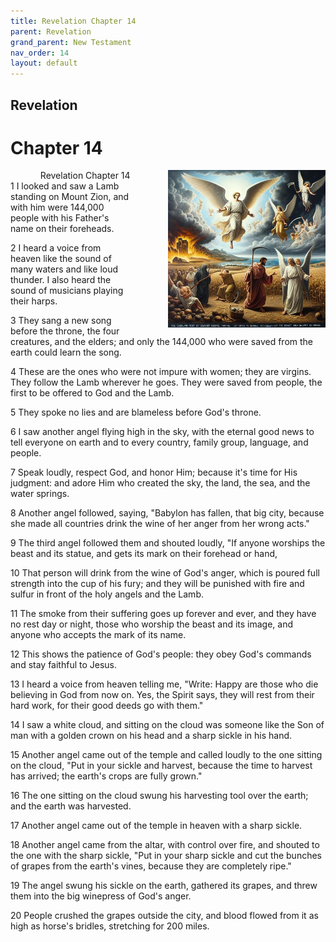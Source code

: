 ```yaml
---
title: Revelation Chapter 14
parent: Revelation
grand_parent: New Testament
nav_order: 14
layout: default
---
```


## Revelation

# Chapter 14

<div style="clear: both; text-align: right;">
    <div style="max-width: 50%; height: auto; float: right; margin: 0 0 10px 10px; padding-left: 10%;">
        <img src="/assets/Image/Revelation/500/14.jpg" alt="Revelation Chapter 14" class="chapter-image">
    </div>
    <figcaption style="font-size: 14px; text-align: right;">Revelation Chapter 14</figcaption>
</div>
1 I looked and saw a Lamb standing on Mount Zion, and with him were 144,000 people with his Father's name on their foreheads.

2 I heard a voice from heaven like the sound of many waters and like loud thunder. I also heard the sound of musicians playing their harps.

3 They sang a new song before the throne, the four creatures, and the elders; and only the 144,000 who were saved from the earth could learn the song.

4 These are the ones who were not impure with women; they are virgins. They follow the Lamb wherever he goes. They were saved from people, the first to be offered to God and the Lamb.

5 They spoke no lies and are blameless before God's throne.

6 I saw another angel flying high in the sky, with the eternal good news to tell everyone on earth and to every country, family group, language, and people.

7 Speak loudly, respect God, and honor Him; because it's time for His judgment: and adore Him who created the sky, the land, the sea, and the water springs.

8 Another angel followed, saying, "Babylon has fallen, that big city, because she made all countries drink the wine of her anger from her wrong acts."

9 The third angel followed them and shouted loudly, "If anyone worships the beast and its statue, and gets its mark on their forehead or hand,

10 That person will drink from the wine of God's anger, which is poured full strength into the cup of his fury; and they will be punished with fire and sulfur in front of the holy angels and the Lamb.

11 The smoke from their suffering goes up forever and ever, and they have no rest day or night, those who worship the beast and its image, and anyone who accepts the mark of its name.

12 This shows the patience of God's people: they obey God's commands and stay faithful to Jesus.

13 I heard a voice from heaven telling me, "Write: Happy are those who die believing in God from now on. Yes, the Spirit says, they will rest from their hard work, for their good deeds go with them."

14 I saw a white cloud, and sitting on the cloud was someone like the Son of man with a golden crown on his head and a sharp sickle in his hand.

15 Another angel came out of the temple and called loudly to the one sitting on the cloud, "Put in your sickle and harvest, because the time to harvest has arrived; the earth's crops are fully grown."

16 The one sitting on the cloud swung his harvesting tool over the earth; and the earth was harvested.

17 Another angel came out of the temple in heaven with a sharp sickle.

18 Another angel came from the altar, with control over fire, and shouted to the one with the sharp sickle, "Put in your sharp sickle and cut the bunches of grapes from the earth's vines, because they are completely ripe."

19 The angel swung his sickle on the earth, gathered its grapes, and threw them into the big winepress of God's anger.

20 People crushed the grapes outside the city, and blood flowed from it as high as horse's bridles, stretching for 200 miles.


